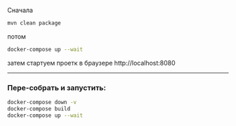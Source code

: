 
Сначала 
```bash
mvn clean package
```

потом
```bash
docker-compose up --wait
```

затем стартуем проетк в браузере http://localhost:8080

---
### Пере-собрать и запустить:

```bash
docker-compose down -v
docker-compose build
docker-compose up --wait
```
